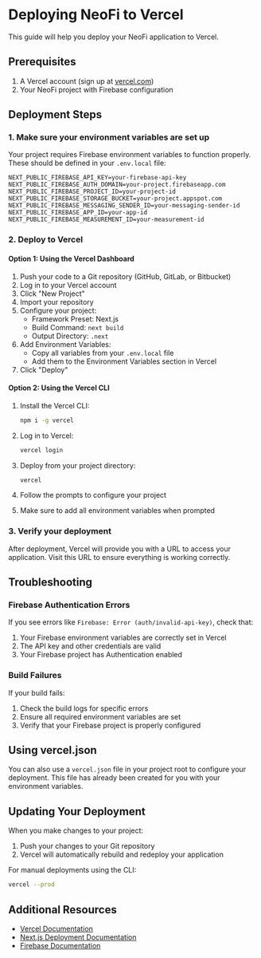 # Deploying NeoFi to Vercel

This guide will help you deploy your NeoFi application to Vercel.

## Prerequisites

1. A Vercel account (sign up at [vercel.com](https://vercel.com))
2. Your NeoFi project with Firebase configuration

## Deployment Steps

### 1. Make sure your environment variables are set up

Your project requires Firebase environment variables to function properly. These should be defined in your `.env.local` file:

```
NEXT_PUBLIC_FIREBASE_API_KEY=your-firebase-api-key
NEXT_PUBLIC_FIREBASE_AUTH_DOMAIN=your-project.firebaseapp.com
NEXT_PUBLIC_FIREBASE_PROJECT_ID=your-project-id
NEXT_PUBLIC_FIREBASE_STORAGE_BUCKET=your-project.appspot.com
NEXT_PUBLIC_FIREBASE_MESSAGING_SENDER_ID=your-messaging-sender-id
NEXT_PUBLIC_FIREBASE_APP_ID=your-app-id
NEXT_PUBLIC_FIREBASE_MEASUREMENT_ID=your-measurement-id
```

### 2. Deploy to Vercel

#### Option 1: Using the Vercel Dashboard

1. Push your code to a Git repository (GitHub, GitLab, or Bitbucket)
2. Log in to your Vercel account
3. Click "New Project"
4. Import your repository
5. Configure your project:
   - Framework Preset: Next.js
   - Build Command: `next build`
   - Output Directory: `.next`
6. Add Environment Variables:
   - Copy all variables from your `.env.local` file
   - Add them to the Environment Variables section in Vercel
7. Click "Deploy"

#### Option 2: Using the Vercel CLI

1. Install the Vercel CLI:
   ```bash
   npm i -g vercel
   ```

2. Log in to Vercel:
   ```bash
   vercel login
   ```

3. Deploy from your project directory:
   ```bash
   vercel
   ```

4. Follow the prompts to configure your project
5. Make sure to add all environment variables when prompted

### 3. Verify your deployment

After deployment, Vercel will provide you with a URL to access your application. Visit this URL to ensure everything is working correctly.

## Troubleshooting

### Firebase Authentication Errors

If you see errors like `Firebase: Error (auth/invalid-api-key)`, check that:

1. Your Firebase environment variables are correctly set in Vercel
2. The API key and other credentials are valid
3. Your Firebase project has Authentication enabled

### Build Failures

If your build fails:

1. Check the build logs for specific errors
2. Ensure all required environment variables are set
3. Verify that your Firebase project is properly configured

## Using vercel.json

You can also use a `vercel.json` file in your project root to configure your deployment. This file has already been created for you with your environment variables.

## Updating Your Deployment

When you make changes to your project:

1. Push your changes to your Git repository
2. Vercel will automatically rebuild and redeploy your application

For manual deployments using the CLI:

```bash
vercel --prod
```

## Additional Resources

- [Vercel Documentation](https://vercel.com/docs)
- [Next.js Deployment Documentation](https://nextjs.org/docs/deployment)
- [Firebase Documentation](https://firebase.google.com/docs)